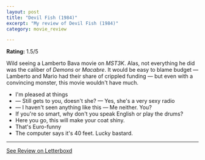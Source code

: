 ```yaml
---
layout: post
title: "Devil Fish (1984)"
excerpt: "My review of Devil Fish (1984)"
category: movie_review

---
```


**Rating:** 1.5/5

Wild seeing a Lamberto Bava movie on <i>MST3K</i>. Alas, not everything he did was the caliber of <i>Demons</i> or <i>Macabre</i>. It would be easy to blame budget — Lamberto and Mario had their share of crippled funding — but even with a convincing monster, this movie wouldn't have much.

* I'm pleased at things
* — Still gets to you, doesn't she? — Yes, she's a very sexy radio
* — I haven't seen anything like this — Me neither. You?
* If you're so smart, why don't you speak English or play the drums?
* Here you go, this will make your coat shiny.
* That's Euro-funny
* The computer says it's 40 feet. Lucky bastard.

<hr>

[See Review on Letterboxd](https://boxd.it/66yUFT)
